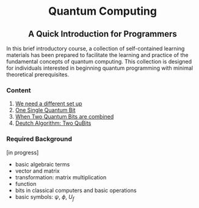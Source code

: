 <h1 align="center">Quantum Computing</h1>
<h2 align="center">A Quick Introduction for Programmers</h2>

In this brief introductory course, a collection of self-contained learning materials has been prepared to facilitate the learning and practice of the fundamental concepts of quantum computing. This collection is designed for individuals interested in beginning quantum programming with minimal theoretical prerequisites.

### Content

1. [We need a different set up](qc_lesson_01.ipynb)
2. [One Single Quantum Bit](qc_lesson_02.ipynb)
3. [When Two Quantum Bits are combined](qc_lesson_03.ipynb)
4. [Deutch Algorithm: Two QuBits](qc_lesson_04.ipynb)
   

### Required Background
[in progress]

- basic algebraic terms
- vector and matrix
- transformation: matrix multiplication
- function
- bits in classical computers and basic operations
- basic symbols: $\psi$, $\phi$, $U_f$